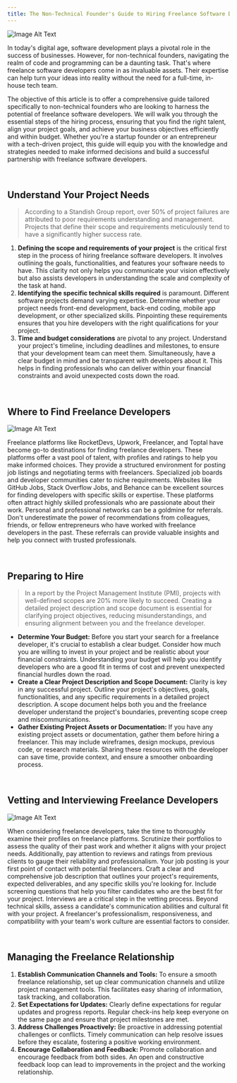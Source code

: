 ```yaml
---
title: The Non-Technical Founder's Guide to Hiring Freelance Software Developers
---
```


![Image Alt Text](/blog/assets/image1.jpeg#center)

In today's digital age, software development plays a pivotal role in the success of businesses. However, for non-technical founders, navigating the realm of code and programming can be a daunting task. That's where freelance software developers come in as invaluable assets. Their expertise can help turn your ideas into reality without the need for a full-time, in-house tech team.

The objective of this article is to offer a comprehensive guide tailored specifically to non-technical founders who are looking to harness the potential of freelance software developers. We will walk you through the essential steps of the hiring process, ensuring that you find the right talent, align your project goals, and achieve your business objectives efficiently and within budget. Whether you're a startup founder or an entrepreneur with a tech-driven project, this guide will equip you with the knowledge and strategies needed to make informed decisions and build a successful partnership with freelance software developers.

<br>

## **Understand Your Project Needs**
>According to a Standish Group report, over 50% of project failures are attributed to poor requirements understanding and management. Projects that define their scope and requirements meticulously tend to have a significantly higher success rate.

1. **Defining the scope and requirements of your project** is the critical first step in the process of hiring freelance software developers. It involves outlining the goals, functionalities, and features your software needs to have. This clarity not only helps you communicate your vision effectively but also assists developers in understanding the scale and complexity of the task at hand.
2. **Identifying the specific technical skills required** is paramount. Different software projects demand varying expertise. Determine whether your project needs front-end development, back-end coding, mobile app development, or other specialized skills. Pinpointing these requirements ensures that you hire developers with the right qualifications for your project.
3. **Time and budget considerations** are pivotal to any project. Understand your project's timeline, including deadlines and milestones, to ensure that your development team can meet them. Simultaneously, have a clear budget in mind and be transparent with developers about it. This helps in finding professionals who can deliver within your financial constraints and avoid unexpected costs down the road.

<br>

## **Where to Find Freelance Developers**
![Image Alt Text](/blog/assets/image2.jpeg#center)

Freelance platforms like RocketDevs, Upwork, Freelancer, and Toptal have become go-to destinations for finding freelance developers. These platforms offer a vast pool of talent, with profiles and ratings to help you make informed choices. They provide a structured environment for posting job listings and negotiating terms with freelancers.
Specialized job boards and developer communities cater to niche requirements. Websites like GitHub Jobs, Stack Overflow Jobs, and Behance can be excellent sources for finding developers with specific skills or expertise. These platforms often attract highly skilled professionals who are passionate about their work.
Personal and professional networks can be a goldmine for referrals. Don't underestimate the power of recommendations from colleagues, friends, or fellow entrepreneurs who have worked with freelance developers in the past. These referrals can provide valuable insights and help you connect with trusted professionals.

<br>

## **Preparing to Hire**

>In a report by the Project Management Institute (PMI), projects with well-defined scopes are 20% more likely to succeed. Creating a detailed project description and scope document is essential for clarifying project objectives, reducing misunderstandings, and ensuring alignment between you and the freelance developer.

- **Determine Your Budget:** Before you start your search for a freelance developer, it's crucial to establish a clear budget. Consider how much you are willing to invest in your project and be realistic about your financial constraints. Understanding your budget will help you identify developers who are a good fit in terms of cost and prevent unexpected financial hurdles down the road.
- **Create a Clear Project Description and Scope Document:** Clarity is key in any successful project. Outline your project's objectives, goals, functionalities, and any specific requirements in a detailed project description. A scope document helps both you and the freelance developer understand the project's boundaries, preventing scope creep and miscommunications.
- **Gather Existing Project Assets or Documentation:** If you have any existing project assets or documentation, gather them before hiring a freelancer. This may include wireframes, design mockups, previous code, or research materials. Sharing these resources with the developer can save time, provide context, and ensure a smoother onboarding process.

<br>

## **Vetting and Interviewing Freelance Developers**

![Image Alt Text](/blog/assets/image3.jpeg#center)

When considering freelance developers, take the time to thoroughly examine their profiles on freelance platforms. Scrutinize their portfolios to assess the quality of their past work and whether it aligns with your project needs. Additionally, pay attention to reviews and ratings from previous clients to gauge their reliability and professionalism.
Your job posting is your first point of contact with potential freelancers. Craft a clear and comprehensive job description that outlines your project's requirements, expected deliverables, and any specific skills you're looking for. Include screening questions that help you filter candidates who are the best fit for your project.
Interviews are a critical step in the vetting process. Beyond technical skills, assess a candidate's communication abilities and cultural fit with your project. A freelancer's professionalism, responsiveness, and compatibility with your team's work culture are essential factors to consider.

<br>

## **Managing the Freelance Relationship**
1. **Establish Communication Channels and Tools:** To ensure a smooth freelance relationship, set up clear communication channels and utilize project management tools. This facilitates easy sharing of information, task tracking, and collaboration.
2. **Set Expectations for Updates:** Clearly define expectations for regular updates and progress reports. Regular check-ins help keep everyone on the same page and ensure that project milestones are met.
3. **Address Challenges Proactively:** Be proactive in addressing potential challenges or conflicts. Timely communication can help resolve issues before they escalate, fostering a positive working environment.
4. **Encourage Collaboration and Feedback:** Promote collaboration and encourage feedback from both sides. An open and constructive feedback loop can lead to improvements in the project and the working relationship.

